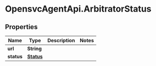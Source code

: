 # OpensvcAgentApi.ArbitratorStatus

## Properties

Name | Type | Description | Notes
------------ | ------------- | ------------- | -------------
**url** | **String** |  | 
**status** | [**Status**](Status.md) |  | 


